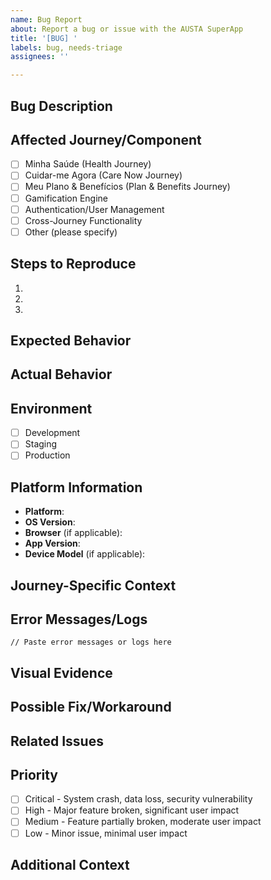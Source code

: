 ```yaml
---
name: Bug Report
about: Report a bug or issue with the AUSTA SuperApp
title: '[BUG] '
labels: bug, needs-triage
assignees: ''

---
```


## Bug Description
<!-- Provide a clear and concise description of the bug you're experiencing -->


## Affected Journey/Component
<!-- Indicate which journey or component is affected by this bug -->
- [ ] Minha Saúde (Health Journey)
- [ ] Cuidar-me Agora (Care Now Journey)
- [ ] Meu Plano & Benefícios (Plan & Benefits Journey)
- [ ] Gamification Engine
- [ ] Authentication/User Management
- [ ] Cross-Journey Functionality
- [ ] Other (please specify)

## Steps to Reproduce
<!-- Provide detailed steps to reproduce the bug -->
1. 
2. 
3. 

## Expected Behavior
<!-- Describe what you expected to happen -->


## Actual Behavior
<!-- Describe what actually happened -->


## Environment
<!-- Specify the environment where the bug occurs -->
- [ ] Development
- [ ] Staging
- [ ] Production

## Platform Information
<!-- Specify the platform and version where the bug occurs -->
- **Platform**: <!-- iOS / Android / Web -->
- **OS Version**: <!-- e.g., iOS 16.2, Android 13, Windows 11 -->
- **Browser** (if applicable): <!-- e.g., Chrome 108, Safari 16 -->
- **App Version**: <!-- e.g., 1.2.3 -->
- **Device Model** (if applicable): <!-- e.g., iPhone 14 Pro, Samsung Galaxy S22 -->

## Journey-Specific Context
<!-- Provide any additional context specific to the affected journey -->


## Error Messages/Logs
<!-- Include any error messages, stack traces, or logs -->
```
// Paste error messages or logs here
```

## Visual Evidence
<!-- If applicable, add screenshots, screen recordings, or other visual evidence to help explain the problem -->


## Possible Fix/Workaround
<!-- If you have suggestions on how to fix the bug or a workaround, describe them here -->


## Related Issues
<!-- Link any related issues here -->


## Priority
<!-- How critical is this bug? -->
- [ ] Critical - System crash, data loss, security vulnerability
- [ ] High - Major feature broken, significant user impact
- [ ] Medium - Feature partially broken, moderate user impact
- [ ] Low - Minor issue, minimal user impact

## Additional Context
<!-- Add any other context about the bug here -->